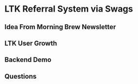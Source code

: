 # LTK Referral System via Swags

## Idea From Morning Brew Newsletter

## LTK User Growth 

## Backend Demo 

## Questions
